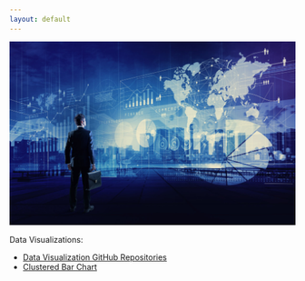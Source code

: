 ```yaml
---
layout: default
---
```


![Class Image](/pics/classimage.jpg)

Data Visualizations:

- [Data Visualization GitHub Repositories](/DataVisualizations)
- [Clustered Bar Chart](/DataVisualizations/index.md)
